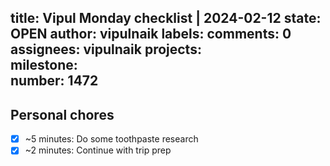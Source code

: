 title:	Vipul Monday checklist | 2024-02-12
state:	OPEN
author:	vipulnaik
labels:	
comments:	0
assignees:	vipulnaik
projects:	
milestone:	
number:	1472
--
## Personal chores

- [x] ~5 minutes: Do some toothpaste research
- [x] ~2 minutes: Continue with trip prep
